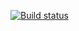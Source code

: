 
[![Build status](https://ci.appveyor.com/api/projects/status/f4c225d85nqrl772?svg=true)](https://ci.appveyor.com/project/long57899/card-valid)
